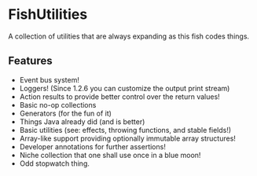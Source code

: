 # FishUtilities
A collection of utilities that are always expanding
as this fish codes things.

## Features
- Event bus system!
- Loggers! (Since 1.2.6 you can customize the output print stream)
- Action results to provide better control over the return values!
- Basic no-op collections
- Generators (for the fun of it)
- Things Java already did (and is better)
- Basic utilities (see: effects, throwing functions, and stable fields!)
- Array-like support providing optionally immutable array structures!
- Developer annotations for further assertions!
- Niche collection that one shall use once in a blue moon!
- Odd stopwatch thing.